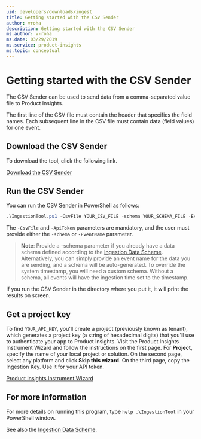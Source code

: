 ```yaml
---
uid: developers/downloads/ingest
title: Getting started with the CSV Sender
author: vroha
description: Getting started with the CSV Sender
ms.author: v-roha
ms.date: 03/29/2019
ms.service: product-insights
ms.topic: conceptual
---
```

# Getting started with the CSV Sender

The CSV Sender can be used to send data from a comma-separated value file to Product Insights.

The first line of the CSV file must contain the header that specifies the field names.
Each subsequent line in the CSV file must contain data (field values) for one event.

## Download the CSV Sender

To download the tool, click the following link.

[Download the CSV Sender](https://ariamediahost.blob.core.windows.net/sdk/ProductInsightsSenders/ProductInsights_PowerShellTool.zip)

## Run the CSV Sender

You can run the CSV Sender in PowerShell as follows:

```powershell
.\IngestionTool.ps1 -CsvFile YOUR_CSV_FILE -schema YOUR_SCHEMA_FILE -EventName YOUR_EVENT_NAME -ApiToken YOUR_API_KEY
```

The `-CsvFile` and `-ApiToken` parameters are mandatory, and the user
must provide either the `-schema` or `-EventName` parameter.

> **Note**: Provide a -schema parameter if you already have a data schema defined
> according to the [Ingestion Data Scheme](https://www.aria.ms/developers/downloads/IngestionDataScheme). 
> Alternatively, you can simply provide an event name for the data you are sending, and a schema will be auto-generated. 
> To override the system timestamp, you will need a custom schema. 
> Without a schema, all events will have the ingestion time set to the timestamp.

If you run the CSV Sender in the directory where you put it, it
will print the results on screen.

## Get a project key

To find `YOUR_API_KEY`, you'll create a project (previously known as
tenant), which generates a project key (a string of hexadecimal
digits) that you'll use to authenticate your app to Product Insights. Visit the
Product Insights Instrument Wizard and follow the instructions on the first page.
For **Project**, specify the name of your local project or solution.
On the second page, select any platform and click **Skip this wizard**.
On the third page, copy the Ingestion Key. Use it for your 
API token.

[Product Insights Instrument Wizard](xref:developers/downloads/ingestion-data-scheme.md)

## For more information

For more details on running this program, type `help .\IngestionTool`
in your PowerShell window.

See also the [Ingestion Data Scheme](xref:developers/downloads/ingestion-data-scheme.md).
